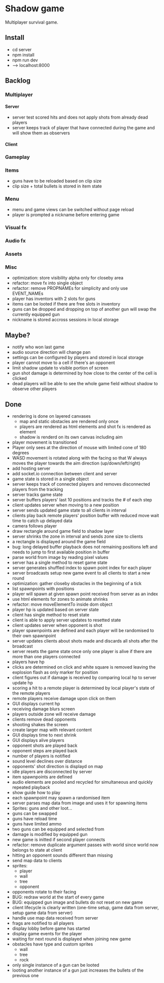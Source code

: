 # Shadow game

Multiplayer survival game.

## Install

- cd server
- npm install
- npm run dev
- --> localhost:8000

## Backlog

### Multiplayer

#### Server

- server test scored hits and does not apply shots from already dead players
- server keeps track of player that have connected during the game and will show them as observers

#### Client

### Gameplay

### Items

- guns have to be reloaded based on clip size
- clip size + total bullets is stored in item state

### Menu

- menu and game views can be switched without page reload
- player is prompted a nickname before entering game

### Visual fx

### Audio fx

### Assets

### Misc

- optimization: store visibility alpha only for closeby area
- refactor: move fx into single object
- refactor: remove PROPNAMEs for simplicity and only use EVENT_NAMEs
- player has inventors with 2 slots for guns
- items can be looted if there are free slots in inventory
- guns can be dropped and dropping on top of another gun will swap the currently equipped gun
- nickname is stored accross sessions in local storage

## Maybe?

- notify who won last game
- audio source direction will change pan
- settings can be configured by players and stored in local storage
- player cannot move to a cell if there's an opponent
- limit shadow update to visible portion of screen
- gun shot damage is determined by how close to the center of the cell is clicked
- dead players will be able to see the whole game field without shadow to observe other players

## Done

- rendering is done on layered canvases
  - map and static obstacles are rendered only once
  - players are rendered as html elements and shot fx is rendered as element
  - shadow is renderd on its own canvas including aim
- player movement is transitioned
- Player only sees at the direction of mouse with limited cone of 180 degrees
- WASD movement is rotated along with the facing so that W always moves the player towards the aim direction (up/down/left/right)
- add hosting server
- add socket.io connection between client and server
- game state is stored in a single object
- server keeps track of connected players and removes disconnected players from the tracking
- server tracks game state
- server buffers players' last 10 positions and tracks the # of each step
- client updates server when moving to a new position
- server sends updated game state to all clients in interval
- clients play back remote players' position buffer with reduced move wait time to catch up delayed data
- camera follows player
- draw rectangle around game field to shadow layer
- server shrinks the zone in interval and sends zone size to clients
- a rectangle is displayed around the game field
- bug: long delayed buffer playback does not remaining positions left and needs to jump to first available position in buffer
- parse world from image by reading pixel values
- server has a single method to reset game state
- server generates shuffled index to spawn point index for each player
- server broadcasts setup new game event to all clients to start a new round
- optimization: gather closeby obstacles in the beginning of a tick
- list spawnpoints with positions
- player will spawn at given spawn point received from server as an index
- use html elements for zones to animate shrinks
- refactor: move moveElementTo inside dom object
- player hp is updated based on server state
- client has single method to reset state
- client is able to apply server updates to resetted state
- client updates server when opponent is shot
- player spawnpoints are defined and each player will be randomised to their own spawnpoint
- server updates clients about shots made and discards all shots after the broadcast
- server resets the game state once only one player is alive if there are more than one players connected
- players have hp
- clicks are determined on click and white square is removed leaving the explosion flash as only marker for position
- client figures out if damage is received by comparing local hp to server update hp
- scoring a hit to a remote player is determined by local player's state of the remote players
- remote players receive damage upon click on them
- GUI displays current hp
- receiving damage blurs screen
- players outside zone will receive damage
- clients remove dead opponents
- shooting shakes the screen
- create larger map with relevant content
- GUI displays time to next shrink
- GUI displays alive players
- opponent shots are played back
- opponent steps are played back
- number of players is notified
- sound level declines over distance
- opponents' shot direction is displayd on map
- idle players are disconnected by server
- item spawnpoints are defined
- audio elements are pooled and recycled for simultaneous and quickly repeated playback
- show guide how to play
- each spawnpoint may spawn a randomised item
- server parses map data from image and uses it for spawning items
- Sprites: guns and other loot...
- guns can be swapped
- guns have reload time
- guns have limited ammo
- two guns can be equipped and selected from
- damage is modified by equipped gun
- new game is initted if second player connects
- refactor: remove duplicate argument passes with world since world now belongs to state at client
- hitting an opponent sounds different than missing
- send map data to clients
- sprites:
  - player
  - wall
  - tree
  - opponent
- opponents rotate to their facing
- BUG: redraw world at the start of every game
- BUG: equipped gun image and bullets do not reset on new game
- client lifecycle is clearly written (one-time setup, game data from server, setup game data from server)
- handle use map data received from server
- frags are notified to all players
- display lobby before game has started
- display game events for the player
- waiting for next round is displayed when joining new game
- obstacles have type and custom sprites
  - wall
  - tree
  - rock
- only single instance of a gun can be looted
- looting another instance of a gun just increases the bullets of the previous one
